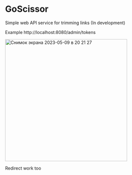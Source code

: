 # GoScissor
Simple web API service for trimming links (In development) 

Example http://localhost:8080/admin/tokens

<img width="396" alt="Снимок экрана 2023-05-09 в 20 21 27" src="https://github.com/Konstant1nov1ch/GoScissor/assets/105445251/7dfbfcef-aa0a-4475-b8c7-fabd67c15250">

Redirect work too
